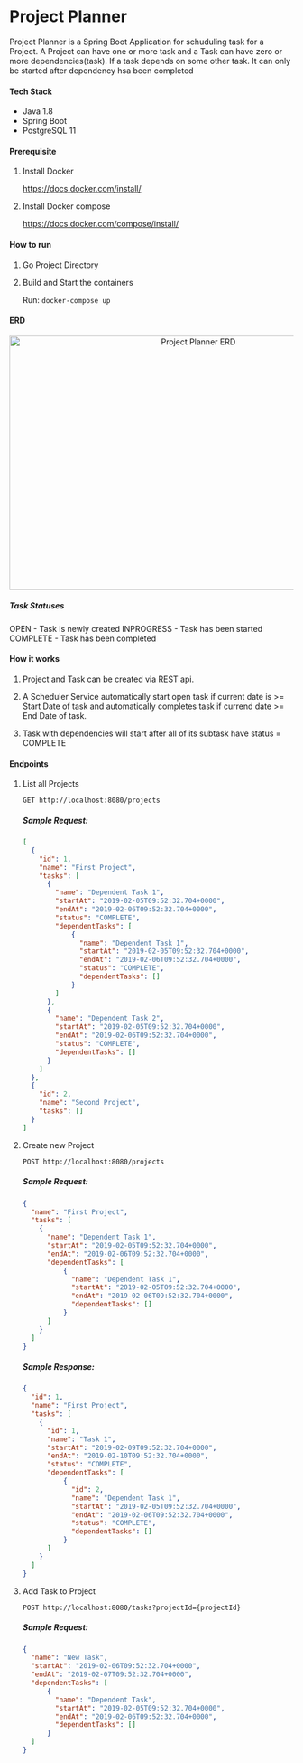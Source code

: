 # Project Planner

Project Planner is a Spring Boot Application for schuduling task for a Project.
A Project can have one or more task and a Task can have zero or more dependencies(task).
If a task depends on some other task. It can only be started after dependency hsa been completed 

#### Tech Stack

* Java 1.8
* Spring Boot
* PostgreSQL 11

#### Prerequisite

1. Install Docker

    https://docs.docker.com/install/
    
2. Install Docker compose

    https://docs.docker.com/compose/install/
    
#### How to run

1. Go Project Directory

2. Build and Start the containers

    Run: `docker-compose up`

#### ERD

<p align="center">
  <img src="https://i.imgur.com/xD1yign.png"
      title="Project Planner ERD" width="654" height="450">
<p>

##### Task Statuses

OPEN        - Task is newly created
INPROGRESS  - Task has been started
COMPLETE    - Task has been completed

#### How it works

1. Project and Task can be created via REST api.

2. A Scheduler Service automatically start open task if current date is >= Start Date of task
and automatically completes task if currend date >= End Date of task.

3. Task with dependencies will start after all of its subtask have status = COMPLETE

#### Endpoints

1. List all Projects

    `GET http://localhost:8080/projects`
    
    ##### Sample Request:
    
    ```json
    [
      {
        "id": 1,
        "name": "First Project",
        "tasks": [
          {
            "name": "Dependent Task 1",
            "startAt": "2019-02-05T09:52:32.704+0000",
            "endAt": "2019-02-06T09:52:32.704+0000",
            "status": "COMPLETE",
            "dependentTasks": [
                {
                  "name": "Dependent Task 1",
                  "startAt": "2019-02-05T09:52:32.704+0000",
                  "endAt": "2019-02-06T09:52:32.704+0000",
                  "status": "COMPLETE",
                  "dependentTasks": []
                }
            ]
          },
          {
            "name": "Dependent Task 2",
            "startAt": "2019-02-05T09:52:32.704+0000",
            "endAt": "2019-02-06T09:52:32.704+0000",
            "status": "COMPLETE",
            "dependentTasks": []
          }
        ]
      },
      {
        "id": 2,
        "name": "Second Project",
        "tasks": []
      }
    ]
    ```

2. Create new Project

    `POST http://localhost:8080/projects`
    
    ##### Sample Request:
    
    ```json
    {
      "name": "First Project",
      "tasks": [
        {
          "name": "Dependent Task 1",
          "startAt": "2019-02-05T09:52:32.704+0000",
          "endAt": "2019-02-06T09:52:32.704+0000",
          "dependentTasks": [
              {
                "name": "Dependent Task 1",
                "startAt": "2019-02-05T09:52:32.704+0000",
                "endAt": "2019-02-06T09:52:32.704+0000",
                "dependentTasks": []
              }
          ]
        }
      ]
    }
    ```
    
    ##### Sample Response:
    
    ```json
    {
      "id": 1,
      "name": "First Project",
      "tasks": [
        {
          "id": 1,
          "name": "Task 1",
          "startAt": "2019-02-09T09:52:32.704+0000",
          "endAt": "2019-02-10T09:52:32.704+0000",
          "status": "COMPLETE",
          "dependentTasks": [
              {
                "id": 2,
                "name": "Dependent Task 1",
                "startAt": "2019-02-05T09:52:32.704+0000",
                "endAt": "2019-02-06T09:52:32.704+0000",
                "status": "COMPLETE",
                "dependentTasks": []
              }
          ]
        }
      ]
    }
    ```
    
3. Add Task to Project

    `POST http://localhost:8080/tasks?projectId={projectId}`
    
    ##### Sample Request:

    ```json
    {
      "name": "New Task",
      "startAt": "2019-02-06T09:52:32.704+0000",
      "endAt": "2019-02-07T09:52:32.704+0000",
      "dependentTasks": [
          {
            "name": "Dependent Task",
            "startAt": "2019-02-05T09:52:32.704+0000",
            "endAt": "2019-02-06T09:52:32.704+0000",
            "dependentTasks": []
          }
      ]
    }
    ```